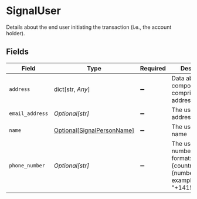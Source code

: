 # SignalUser

Details about the end user initiating the transaction (i.e., the account holder).


## Fields

| Field                                                                                         | Type                                                                                          | Required                                                                                      | Description                                                                                   |
| --------------------------------------------------------------------------------------------- | --------------------------------------------------------------------------------------------- | --------------------------------------------------------------------------------------------- | --------------------------------------------------------------------------------------------- |
| `address`                                                                                     | dict[str, *Any*]                                                                              | :heavy_minus_sign:                                                                            | Data about the components comprising an address.                                              |
| `email_address`                                                                               | *Optional[str]*                                                                               | :heavy_minus_sign:                                                                            | The user's email address.                                                                     |
| `name`                                                                                        | [Optional[SignalPersonName]](../../models/shared/signalpersonname.md)                         | :heavy_minus_sign:                                                                            | The user's legal name                                                                         |
| `phone_number`                                                                                | *Optional[str]*                                                                               | :heavy_minus_sign:                                                                            | The user's phone number, in E.164 format: +{countrycode}{number}. For example: "+14151234567" |